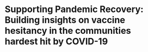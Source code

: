 # Supporting Pandemic Recovery: Building insights on vaccine hesitancy in the communities hardest hit by COVID-19
